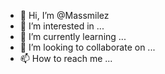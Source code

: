 - 👋 Hi, I’m @Massmilez
- 👀 I’m interested in ...
- 🌱 I’m currently learning ...
- 💞️ I’m looking to collaborate on ...
- 📫 How to reach me ...

<!---
Massmilez/Massmilez is a ✨ special ✨ repository because its `README.md` (this file) appears on your GitHub profile.
You can click the Preview link to take a look at your changes.
--->
